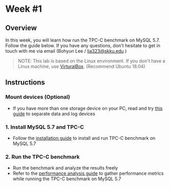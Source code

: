 # Week #1

## Overview

In this week, you will learn how run the TPC-C benchmark on MySQL 5.7. Follow the guide below. If you have any questions, don't hesitate to get in touch with me via email (Bohyun Lee / lia323@skku.edu )

> NOTE: This lab is based on the Linux environment. If you don't have a Linux machine, use [VirturalBox](https://www.virtualbox.org/). (Recommend Ubuntu 18.04)

## Instructions

### Mount devices (Optional)

- If you have more than one storage device on your PC, read and try [this guide](reference/mount-guide.md) to separate data and log devices

### 1. Install MySQL 5.7 and TPC-C

- Follow the [installation guide](reference/tpcc-mysql-install-guide.md) to install and run TPC-C benchmark on MySQL 5.7

### 2. Run the TPC-C benchmark

- Run the benchmark and analyze the results freely
- Refer to the [performance analysis guide](reference/performance-analysis-guide.md) to gather performance metrics while running the TPC-C benchmark on MySQL 5.7
